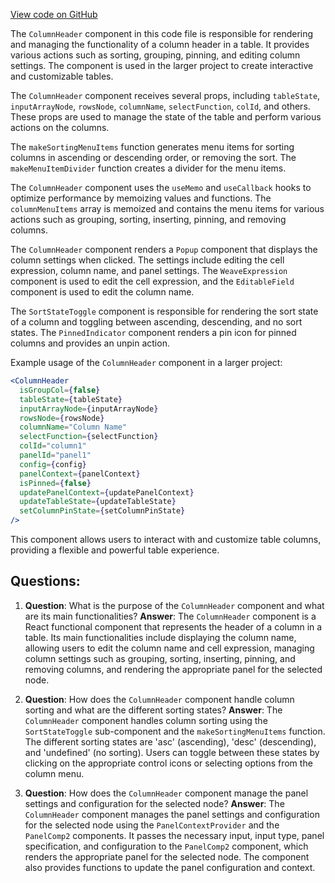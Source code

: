 [View code on GitHub](https://github.com/wandb/weave/weave-js/src/components/Panel2/PanelTable/ColumnHeader.tsx)

The `ColumnHeader` component in this code file is responsible for rendering and managing the functionality of a column header in a table. It provides various actions such as sorting, grouping, pinning, and editing column settings. The component is used in the larger project to create interactive and customizable tables.

The `ColumnHeader` component receives several props, including `tableState`, `inputArrayNode`, `rowsNode`, `columnName`, `selectFunction`, `colId`, and others. These props are used to manage the state of the table and perform various actions on the columns.

The `makeSortingMenuItems` function generates menu items for sorting columns in ascending or descending order, or removing the sort. The `makeMenuItemDivider` function creates a divider for the menu items.

The `ColumnHeader` component uses the `useMemo` and `useCallback` hooks to optimize performance by memoizing values and functions. The `columnMenuItems` array is memoized and contains the menu items for various actions such as grouping, sorting, inserting, pinning, and removing columns.

The `ColumnHeader` component renders a `Popup` component that displays the column settings when clicked. The settings include editing the cell expression, column name, and panel settings. The `WeaveExpression` component is used to edit the cell expression, and the `EditableField` component is used to edit the column name.

The `SortStateToggle` component is responsible for rendering the sort state of a column and toggling between ascending, descending, and no sort states. The `PinnedIndicator` component renders a pin icon for pinned columns and provides an unpin action.

Example usage of the `ColumnHeader` component in a larger project:

```jsx
<ColumnHeader
  isGroupCol={false}
  tableState={tableState}
  inputArrayNode={inputArrayNode}
  rowsNode={rowsNode}
  columnName="Column Name"
  selectFunction={selectFunction}
  colId="column1"
  panelId="panel1"
  config={config}
  panelContext={panelContext}
  isPinned={false}
  updatePanelContext={updatePanelContext}
  updateTableState={updateTableState}
  setColumnPinState={setColumnPinState}
/>
```

This component allows users to interact with and customize table columns, providing a flexible and powerful table experience.
## Questions: 
 1. **Question**: What is the purpose of the `ColumnHeader` component and what are its main functionalities?
   **Answer**: The `ColumnHeader` component is a React functional component that represents the header of a column in a table. Its main functionalities include displaying the column name, allowing users to edit the column name and cell expression, managing column settings such as grouping, sorting, inserting, pinning, and removing columns, and rendering the appropriate panel for the selected node.

2. **Question**: How does the `ColumnHeader` component handle column sorting and what are the different sorting states?
   **Answer**: The `ColumnHeader` component handles column sorting using the `SortStateToggle` sub-component and the `makeSortingMenuItems` function. The different sorting states are 'asc' (ascending), 'desc' (descending), and 'undefined' (no sorting). Users can toggle between these states by clicking on the appropriate control icons or selecting options from the column menu.

3. **Question**: How does the `ColumnHeader` component manage the panel settings and configuration for the selected node?
   **Answer**: The `ColumnHeader` component manages the panel settings and configuration for the selected node using the `PanelContextProvider` and the `PanelComp2` components. It passes the necessary input, input type, panel specification, and configuration to the `PanelComp2` component, which renders the appropriate panel for the selected node. The component also provides functions to update the panel configuration and context.